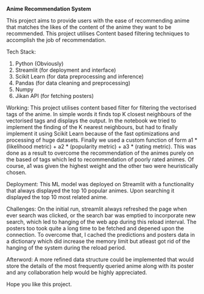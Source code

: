 **Anime Recommendation System**

This project aims to provide users with the ease of recommending anime that matches the likes of the content of the anime they want to be recommended. This project utilises Content based filtering techniques to accomplish the job of recommendation.

Tech Stack:
1. Python (Obviously)
2. Streamlit (for deployment and interface)
3. Scikit Learn (for data preprocessing and inference)
4. Pandas (for data cleaning and preprocessing)
5. Numpy
6. Jikan API (for fetching posters)

Working:
This project utilises content based filter for filtering the vectorised tags of the anime. In simple words it finds top K closest neighbours of the vectorised tags and displays the output.
In the notebook we tried to implement the finding of the K nearest neighbours, but had to finally implement it using Scikit Learn because of the fast optimizations and processing of huge datasets.
Finally we used a custom function of form a1 * (likelihood metric) + a2 * (popularity metric) + a3 * (rating metric). This was done as a result to overcome the recommendation of the animes purely on the based of tags which led to recommendation of poorly rated animes.
Of course, a1 was given the highest weight and the other two were heuristically chosen.

Deployment:
This ML model was deployed on Streamlit with a functionality that always displayed the top 10 popular animes. Upon searching it displayed the top 10 most related anime.

Challenges:
On the initial run, streamlit always refreshed the page when ever search was clicked, or the search bar was emptied to incorporate new search, which led to hanging of the web app during this reload interval. The posters too took quite a long time to be fetched and depened upon the connection.
To overcome that, I cached the predictions and posters data in a dictionary which did increase the memory limit but atleast got rid of the hanging of the system during the reload period.

Afterword:
A more refined data structure could be implemented that would store the details of the most frequently queried anime along with its poster and any collaboration help would be highly appreciated.

Hope you like this project.
